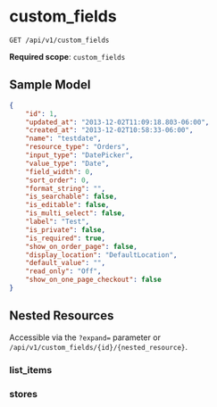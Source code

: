 custom_fields
=============

```shell
GET /api/v1/custom_fields
```

**Required scope**: `custom_fields`

Sample Model
------------

```json
{
	"id": 1,
	"updated_at": "2013-12-02T11:09:18.803-06:00",
	"created_at": "2013-12-02T10:58:33-06:00",
	"name": "testdate",
	"resource_type": "Orders",
	"input_type": "DatePicker",
	"value_type": "Date",
	"field_width": 0,
	"sort_order": 0,
	"format_string": "",
	"is_searchable": false,
	"is_editable": false,
	"is_multi_select": false,
	"label": "Test",
	"is_private": false,
	"is_required": true,
	"show_on_order_page": false,
	"display_location": "DefaultLocation",
	"default_value": "",
	"read_only": "Off",
	"show_on_one_page_checkout": false
}
```

Nested Resources
----------------

Accessible via the `?expand=` parameter or `/api/v1/custom_fields/{id}/{nested_resource}`.

### list_items

### stores